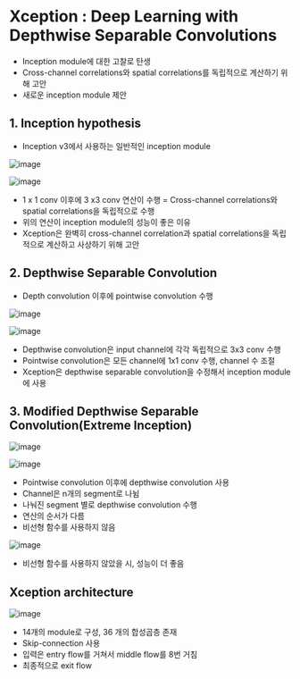 # Xception : Deep Learning with Depthwise Separable Convolutions

- Inception module에 대한 고찰로 탄생
- Cross-channel correlations와 spatial correlations를 독립적으로 계산하기 위해 고안
- 새로운 inception module 제안

## 1. Inception hypothesis

- Inception v3에서 사용하는 일반적인 inception module

![image](https://github.com/as9786/ComputerVision/assets/80622859/f496383d-4fb4-4859-acd6-b4ffaa10ec79)

![image](https://github.com/as9786/ComputerVision/assets/80622859/96e8907d-7bb2-4954-a6c4-720f8f7c069b)

- 1 x 1 conv 이후에 3 x3 conv 연산이 수행 = Cross-channel correlations와 spatial correlations을 독립적으로 수행
- 위의 연산이 inception module의 성능이 좋은 이유
- Xception은 완벽히 cross-channel correlation과 spatial correlations을 독립적으로 계산하고 사상하기 위해 고안

## 2. Depthwise Separable Convolution

- Depth convolution 이후에 pointwise convolution 수행

![image](https://github.com/as9786/ComputerVision/assets/80622859/77f75af6-a82f-4154-bb5e-6d609a740523)

![image](https://github.com/as9786/ComputerVision/assets/80622859/1b837fd7-1ae0-49aa-936a-f2786bb2fb37)

- Depthwise convolution은 input channel에 각각 독립적으로 3x3 conv 수행
- Pointwise convolution은 모든 channel에 1x1 conv 수행, channel 수 조절
- Xception은 depthwise separable convolution을 수정해서 inception module에 사용

## 3. Modified Depthwise Separable Convolution(Extreme Inception)

![image](https://github.com/as9786/ComputerVision/assets/80622859/39abd21e-7040-4635-a114-180b3f71523f)

![image](https://github.com/as9786/ComputerVision/assets/80622859/371d1eb9-1412-4ec3-a43d-6d3c2171223a)

- Pointwise convolution 이후에 depthwise convolution 사용
- Channel은 n개의 segment로 나뉨
- 나눠진 segment 별로 depthwise convolution 수행
- 연산의 순서가 다름
- 비선형 함수를 사용하지 않음

![image](https://github.com/as9786/ComputerVision/assets/80622859/3dceae6c-1d8c-4ef5-b443-927fdff10fec)

- 비선형 함수를 사용하지 않았을 시, 성능이 더 좋음

## Xception architecture

![image](https://github.com/as9786/ComputerVision/assets/80622859/33df1b39-7043-4380-809c-4c7d769ebbe9)

- 14개의 module로 구성, 36 개의 합성곱층 존재
- Skip-connection 사용
- 입력은 entry flow를 거쳐서 middle flow를 8번 거침
- 최종적으로 exit flow

